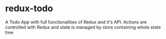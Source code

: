 # redux-todo
A Todo App with full functionalities of Redux and it's API. Actions are controlled with Redux and state is managed by store containing whole state tree
